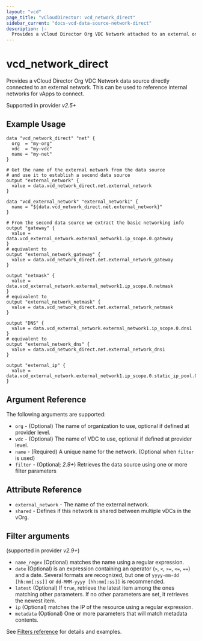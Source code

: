 ```yaml
---
layout: "vcd"
page_title: "vCloudDirector: vcd_network_direct"
sidebar_current: "docs-vcd-data-source-network-direct"
description: |-
  Provides a vCloud Director Org VDC Network attached to an external one. This can be used to reference internal networks for vApps to connect.
---
```


# vcd\_network\_direct

Provides a vCloud Director Org VDC Network data source directly connected to an external network. This can be used to reference
internal networks for vApps to connect.

Supported in provider *v2.5+*


## Example Usage

```hcl
data "vcd_network_direct" "net" {
  org  = "my-org"
  vdc  = "my-vdc"
  name = "my-net"
}

# Get the name of the external network from the data source
# and use it to establish a second data source
output "external_network" {
  value = data.vcd_network_direct.net.external_network
}

data "vcd_external_network" "external_network1" {
  name = "${data.vcd_network_direct.net.external_network}"
}

# From the second data source we extract the basic networking info
output "gateway" {
  value = data.vcd_external_network.external_network1.ip_scope.0.gateway
}
# equivalent to
output "external_network_gateway" {
  value = data.vcd_network_direct.net.external_network_gateway
}

output "netmask" {
  value = data.vcd_external_network.external_network1.ip_scope.0.netmask
}
# equivalent to
output "external_network_netmask" {
  value = data.vcd_network_direct.net.external_network_netmask
}

output "DNS" {
  value = data.vcd_external_network.external_network1.ip_scope.0.dns1
}
# equivalent to
output "external_network_dns" {
  value = data.vcd_network_direct.net.external_network_dns1
}

output "external_ip" {
  value = data.vcd_external_network.external_network1.ip_scope.0.static_ip_pool.0.start_address
}
```

## Argument Reference

The following arguments are supported:

* `org` - (Optional) The name of organization to use, optional if defined at provider level.
* `vdc` - (Optional) The name of VDC to use, optional if defined at provider level.
* `name` - (Required) A unique name for the network. (Optional when `filter` is used)
* `filter` - (Optional; *2.9+*) Retrieves the data source using one or more filter parameters

## Attribute Reference

* `external_network` -  The name of the external network.
* `shared` -  Defines if this network is shared between multiple vDCs in the vOrg.

## Filter arguments

(supported in provider *v2.9+*)

* `name_regex` (Optional) matches the name using a regular expression.
* `date` (Optional) is an expression containing an operator (`>`, `<`, `>=`, `<=`, `==`) and a date. Several formats 
  are recognized, but one of `yyyy-mm-dd [hh:mm[:ss]]` or `dd-MMM-yyyy [hh:mm[:ss]]` is recommended.
* `latest` (Optional) If `true`, retrieve the latest item among the ones matching other parameters. If no other parameters
  are set, it retrieves the newest item.
* `ip` (Optional) matches the IP of the resource using a regular expression.
* `metadata` (Optional) One or more parameters that will match metadata contents.

See [Filters reference](/docs/providers/vcd/guides/filters.html) for details and examples.
